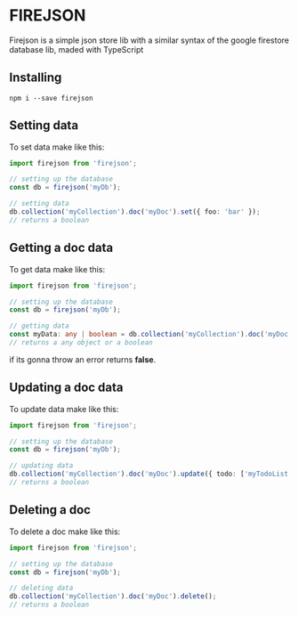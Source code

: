 # FIREJSON

Firejson is a simple json store lib with a similar syntax of the google firestore database lib, maded with 
TypeScript

## Installing

```shell
npm i --save firejson
```

## Setting data

To set data make like this:

```ts
import firejson from 'firejson';

// setting up the database
const db = firejson('myDb');

// setting data
db.collection('myCollection').doc('myDoc').set({ foo: 'bar' });
// returns a boolean
```

## Getting a doc data

To get data make like this:

```ts
import firejson from 'firejson';

// setting up the database
const db = firejson('myDb');

// getting data
const myData: any | boolean = db.collection('myCollection').doc('myDoc').get();
// returns a any object or a boolean
```

if its gonna throw an error returns **false**.

## Updating a doc data

To update data make like this:

```ts
import firejson from 'firejson';

// setting up the database
const db = firejson('myDb');

// updating data
db.collection('myCollection').doc('myDoc').update({ todo: ['myTodoList'] });
// returns a boolean
```

## Deleting a doc

To delete a doc make like this:

```ts
import firejson from 'firejson';

// setting up the database
const db = firejson('myDb');

// deleting data
db.collection('myCollection').doc('myDoc').delete();
// returns a boolean
```


